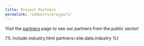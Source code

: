 ```yaml
---
title: Project Partners
permalink: /industry/projpart/
---
```

Visit the [partners](/who-we-are/partners) page to see our partners from the public sector!

{% include industry.html partners=site.data.industry %}